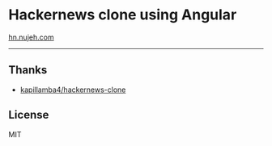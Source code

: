 # Hackernews clone using Angular

[hn.nujeh.com](https://hn.nujeh.com)

---

## Thanks

* [kapillamba4/hackernews-clone](https://github.com/kapillamba4/hackernews-clone)

## License

MIT
